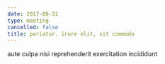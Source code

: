 ```yaml
---
date: 2017-08-31
type: meeting
cancelled: false
title: pariatur. irure elit, sit commodo
---
```

aute culpa nisi reprehenderit exercitation incididunt